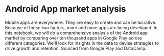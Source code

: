 # Android App market analysis 

Mobile apps are everywhere. They are easy to create and can be lucrative. Because of these two factors, more and more apps are being developed. 
In this notebook, we will do a comprehensive analysis of the Android app market by comparing over ten thousand apps in Google Play across different categories. 
We'll look for insights in the data to devise strategies to drive growth and retention. Sourced from Google Play and DataCamp.
